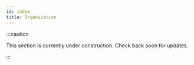 ```yaml
---
id: index
title: Organization
---
```


:::caution

This section is currently under construction. Check back soon for updates.

:::